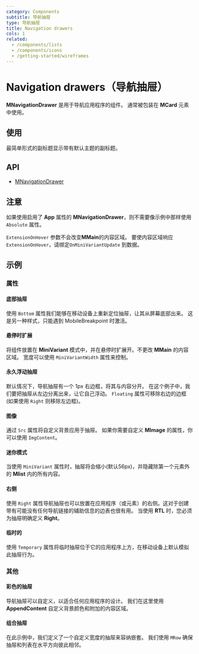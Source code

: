 ```yaml
---
category: Components
subtitle: 导航抽屉
type: 导航抽屉
title: Navigation drawers
cols: 1
related:
  - /components/lists
  - /components/icons
  - /getting-started/wireframes
---
```


# Navigation drawers（导航抽屉）

**MNavigationDrawer** 是用于导航应用程序的组件。 通常被包装在 **MCard** 元素中使用。

## 使用

最简单形式的副标题显示带有默认主题的副标题。

<navigation-drawers-usage></navigation-drawers-usage>

## API

- [MNavigationDrawer](/api/MNavigationDrawer)

## 注意

<!--alert:error-->
如果使用启用了 **App** 属性的 **MNavigationDrawer**，则不需要像示例中那样使用 `Absolute` 属性。
<!--/alert:error-->

<!--alert:info-->
`ExtensionOnHover` 参数不会改变**MMain**的内容区域。 要使内容区域响应`ExtensionOnHover`，请绑定`OnMiniVariantUpdate` 到数据。
<!--/alert:info-->

## 示例

### 属性

#### 底部抽屉

使用 `Bottom` 属性我们能够在移动设备上重新定位抽屉，让其从屏幕底部出来。 这是另一种样式，只能遇到 MobileBreakpoint 时激活。

<example file="" />

#### 悬停时扩展

将组件放置在 **MiniVariant** 模式中，并在悬停时扩展开。不更改 **MMain** 的内容区域。 宽度可以使用 `MiniVariantWidth` 属性来控制。

<example file="" />

#### 永久浮动抽屉

默认情况下，导航抽屉有一个 1px 右边框，将其与内容分开。 在这个例子中，我们要把抽屉从左边分离出来，让它自己浮动。 `Floating` 属性可移除右边的边框(如果使用 `Right` 则移除左边框)。

<example file="" />

#### 图像

通过 `Src` 属性将自定义背景应用于抽屉。 如果你需要自定义 **MImage** 的属性，你可以使用 `ImgContent`。

<example file="" />

#### 迷你模式

当使用 `MiniVariant` 属性时，抽屉将会缩小(默认56px)，并隐藏除第一个元素外的 **Mlist** 内的所有内容。

<example file="" />

#### 右侧

使用 `Right` 属性导航抽屉也可以放置在应用程序（或元素）的右侧。这对于创建带有可能没有任何导航链接的辅助信息的边表也很有用。 当使用 **RTL** 时，您必须为抽屉明确定义 **Right**。

<example file="" />

#### 临时的

使用 `Temporary` 属性将临时抽屉位于它的应用程序上方，在移动设备上默认模拟此抽屉行为。

<example file="" />

### 其他

#### 彩色的抽屉

导航抽屉可以自定义，以适合任何应用程序的设计。 我们在这里使用 **AppendContent** 自定义背景颜色和附加的内容区域。

<example file="" />

#### 组合抽屉

在此示例中，我们定义了一个自定义宽度的抽屉来容纳嵌套。 我们使用 `MRow` 确保抽屉和列表在水平方向彼此相邻。

<example file="" />
